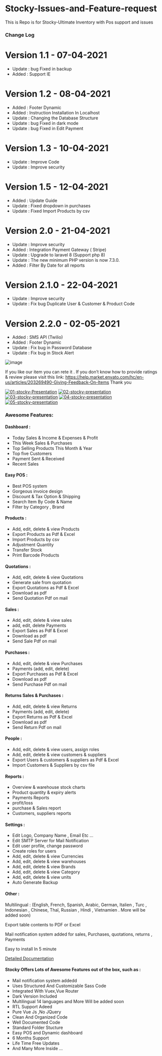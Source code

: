 
# Stocky-Issues-and-Feature-request

This is Repo is for Stocky-Ultimate Inventory with Pos support and issues 

### Change Log

# Version 1.1 - 07-04-2021

*   Update : bug Fixed in backup
*   Added : Support IE

# Version 1.2 - 08-04-2021

*   Added : Footer  Dynamic
*   Added : Instruction Installation In Localhost
*   Update : Changing the Database Structure
*   Update : bug Fixed in dark mode
*   Update : bug Fixed in Edit Payment

# Version 1.3 - 10-04-2021

*   Update : Improve Code
*   Update : Improve security

# Version 1.5 - 12-04-2021

*   Added  : Update Guide
*   Update : Fixed dropdown in purchases
*   Update : Fixed Import Products by csv

# Version 2.0 - 21-04-2021

*   Update : Improve security
*   Added : Integration Payment Gateway ( Stripe)
*   Update : Upgrade to laravel 8 (Support php 8)
*   Update : The new minimum PHP version is now 7.3.0.
*   Added : Filter By Date for all reports

# Version 2.1.0 - 22-04-2021

*   Update : Improve security
*   Update : Fix bug Duplicate User & Customer & Product Code

# Version 2.2.0 - 02-05-2021

*   Added : SMS API (Twilio)
*   Added : Footer Dynamic
*   Update : Fix bug in Password Database
*   Update : Fix bug in Stock Alert



<img src="https://i.ibb.co/G0XmYfz/image.png" alt="image" border="0">

If you like our item you can rete it . If you don’t know how to provide ratings & review please visit this link: https://help.market.envato.com/hc/en-us/articles/203269490-Giving-Feedback-On-Items Thank you

[![01-stocky-Presentation](https://i.ibb.co/ZM3Pv9s/01-stocky-Presentation.jpg)](https://stocky.ui-lib.com) [![02-stocky-presentation](https://i.ibb.co/DCHTpD5/02-stocky-presentation.jpg)](https://stocky.ui-lib.com) [![03-stocky-presentation](https://i.ibb.co/gSsBF4H/03-stocky-presentation.jpg)](https://stocky.ui-lib.com) [![04-stocky-presentation](https://i.ibb.co/pdHMrD0/04-stocky-presentation.jpg)](https://stocky.ui-lib.com) [![05-stocky-presentation](https://i.ibb.co/y4yK38F/05-stocky-presentation.jpg)](https://stocky.ui-lib.com)

### Awesome Features:

#### Dashboard :

*   Today Sales & Income & Expenses & Profit
*   This Week Sales & Purchases
*   Top Selling Products This Month & Year
*   Top five Customers
*   Payment Sent & Received
*   Recent Sales

#### Easy POS :

*   Best POS system
*   Gorgeous invoice design
*   Discount & Tax Option & Shipping
*   Search Item By Code & Name
*   Filter by Category , Brand

#### Products :

*   Add, edit, delete & view Products
*   Export Products as Pdf & Excel
*   Import Products by csv
*   Adjustment Quantity
*   Transfer Stock
*   Print Barcode Products

#### Quotations :

*   Add, edit, delete & view Quotations
*   Generate sale from quotation
*   Export Quotations as Pdf & Excel
*   Download as pdf
*   Send Quotation Pdf on mail

#### Sales :

*   Add, edit, delete & view sales
*   add, edit, delete Payments
*   Export Sales as Pdf & Excel
*   Download as pdf
*   Send Sale Pdf on mail

>

#### Purchases :

*   Add, edit, delete & view Purchases
*   Payments (add, edit, delete)
*   Export Purchases as Pdf & Excel
*   Download as pdf
*   Send Purchase Pdf on mail

#### Returns Sales & Purchases :

*   Add, edit, delete & view Returns
*   Payments (add, edit, delete)
*   Export Returns as Pdf & Excel
*   Download as pdf
*   Send Return Pdf on mail

#### People :

*   Add, edit, delete & view users, assign roles
*   Add, edit, delete & view customers & suppliers
*   Export Users & customers & suppliers as Pdf & Excel
*   Import Customers & Suppliers by csv file

#### Reports :

*   Overview & warehouse stock charts
*   Product quantity & expiry alerts
*   Payments Reports
*   profit/loss
*   purchase & Sales report
*   Customers, suppliers reports

#### Settings :

*   Edit Logo, Company Name , Email Etc ...
*   Edit SMTP Server for Mail Notification
*   Edit user profile, change password
*   Create roles for users
*   Add, edit, delete & view Currencies
*   Add, edit, delete & view warehouses
*   Add, edit, delete & view Brands
*   Add, edit, delete & view Category
*   Add, edit, delete & view units
*   Auto Generate Backup

#### Other :

Multilingual : (English, French, Spanish, Arabic, German, Italien , Turc , Indonesian , Chinese, Thaï, Russian , Hindi , Vietnamien . More will be added soon)

Export table contents to PDF or Excel

Mail notification system added for sales, Purchases, quotations, returns , Payments

Easy to install In 5 minute

[Detailed Documentation](https://stocky.ui-lib.com/documentation/index.html)

#### Stocky Offers Lots of Awesome Features out of the box, such as :

*   Mail notification system addedd
*   Uses Structured And Customizable Sass Code
*   Integrated With Vuex,Vue Router
*   Dark Version Included
*   Multilingual 14 languages and More Will be added soon
*   RTL Support Adeed
*   Pure Vue Js ,No JQuery
*   Clean And Organized Code
*   Well Documented Code
*   Standard Folder Stucture
*   Easy POS and Dynamic dashboard
*   6 Months Support
*   Life Time Free Updates
*   And Many More Inside ...
